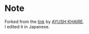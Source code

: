 # Note
Forked from the [link](https://github.com/AYUSHKHAIRE/lets-make-it-accessible/blob/main/notebook.ipynb) by [AYUSH KHAIRE](https://github.com/AYUSHKHAIRE).  
I edited it in Japanese.
